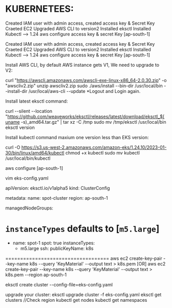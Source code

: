 # KUBERNETEES:

Created IAM user with admin access, created access key & Secret Key
Craeted EC2
Upgraded AWS CLI to version2
Installed eksctl
Installed Kubectl --> 1.24
aws configure
access key & secret Key
[ap-south-1]


Created IAM user with admin access, created access key & Secret Key
Craeted EC2
Upgraded AWS CLI to version2
Installed eksctl
Installed Kubectl --> 1.24
aws configure
access key & secret Key
[ap-south-1]

Install AWS CLI, by default AWS instance gets V1, We need to upgrade to V2: 

curl "https://awscli.amazonaws.com/awscli-exe-linux-x86_64-2.0.30.zip" -o "awscliv2.zip"
unzip awscliv2.zip
sudo ./aws/install --bin-dir /usr/local/bin --install-dir /usr/local/aws-cli --update
*Logout and Login again.

Install latest eksctl command:

curl --silent --location "https://github.com/weaveworks/eksctl/releases/latest/download/eksctl_$(uname -s)_amd64.tar.gz" | tar xz -C /tmp
sudo mv /tmp/eksctl /usr/local/bin
eksctl version


Install kubectl command maxium one version less than EKS version:

curl -O https://s3.us-west-2.amazonaws.com/amazon-eks/1.24.10/2023-01-30/bin/linux/amd64/kubectl
chmod +x kubectl
sudo mv kubectl /usr/local/bin/kubectl

aws configure
[ap-south-1]


vim eks-config.yaml

apiVersion: eksctl.io/v1alpha5
kind: ClusterConfig

metadata:
  name: spot-cluster
  region: ap-south-1

managedNodeGroups:

# `instanceTypes` defaults to [`m5.large`]
- name: spot-1
  spot: true
  instanceTypes:
    - m5.large
  ssh:
    publicKeyName: k8s

===================================
aws ec2 create-key-pair --key-name k8s --query 'KeyMaterial' --output text > k8s.pem 
[OR]
aws ec2 create-key-pair --key-name k8s --query 'KeyMaterial' --output text > k8s.pem --region ap-south-1

eksctl create cluster --config-file=eks-config.yaml

upgrade your cluster: eksctl upgrade cluster -f eks-config.yaml
eksctl get clusters
//Check region
kubectl get nodes
kubectl get namespaces
